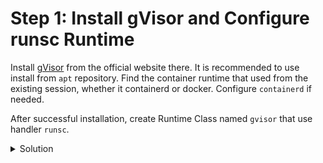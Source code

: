 # Step 1: Install gVisor and Configure runsc Runtime

Install [gVisor](https://gvisor.dev/docs/user_guide/install/) from the official website there. It is recommended to use install from `apt` repository. Find the container runtime that used from the existing session, whether it containerd or docker. Configure `containerd` if needed.

After successful installation, create Runtime Class named `gvisor` that use handler `runsc`. 

<details>
  <summary>Solution</summary>

* Install gVisor:
```sh
sudo apt-get update && \
sudo apt-get install -y \
    apt-transport-https \
    ca-certificates \
    curl \
    gnupg
```

```sh
curl -fsSL https://gvisor.dev/archive.key | sudo gpg --dearmor -o /usr/share/keyrings/gvisor-archive-keyring.gpg
echo "deb [arch=$(dpkg --print-architecture) signed-by=/usr/share/keyrings/gvisor-archive-keyring.gpg] https://storage.googleapis.com/gvisor/releases release main" | sudo tee /etc/apt/sources.list.d/gvisor.list > /dev/null
```

```sh
sudo apt-get update && sudo apt-get install -y runsc
```

* Configure Docker or Containerd to use runsc:

```sh
# Docker
sudo tee /etc/docker/daemon.json <<EOF
{
  "runtimes": {
    "runsc": {
      "path": "runsc"
    }
  }
}
EOF
sudo systemctl restart docker
```


```sh
# Containerd
cat <<EOF | sudo tee /etc/containerd/config.toml
version = 2
[plugins."io.containerd.runtime.v1.linux"]
  shim_debug = true
[plugins."io.containerd.grpc.v1.cri".containerd.runtimes.runc]
  runtime_type = "io.containerd.runc.v2"
[plugins."io.containerd.grpc.v1.cri".containerd.runtimes.runsc]
  runtime_type = "io.containerd.runsc.v1"
EOF
sudo systemctl restart containerd
```


* Create Runtime Class:
```yaml
cat <<EOF | kubectl apply -f -
apiVersion: node.k8s.io/v1
kind: RuntimeClass
metadata:
  name: gvisor
handler: runsc
EOF
```

</details>
